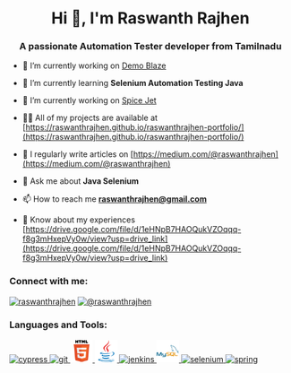 <h1 align="center">Hi 👋, I'm Raswanth Rajhen</h1>
<h3 align="center">A passionate Automation Tester developer from Tamilnadu</h3>

- 🔭 I’m currently working on [Demo Blaze](https://github.com/raswanthrajhen/DemoBlaze.git)

- 🌱 I’m currently learning **Selenium Automation Testing Java**

- 👯 I’m currently working on [Spice Jet](https://github.com/raswanthrajhen/Project-one-sepicejet.git)

- 👨‍💻 All of my projects are available at [https://raswanthrajhen.github.io/raswanthrajhen-portfolio/](https://raswanthrajhen.github.io/raswanthrajhen-portfolio/)

- 📝 I regularly write articles on [https://medium.com/@raswanthrajhen](https://medium.com/@raswanthrajhen)

- 💬 Ask me about **Java Selenium**

- 📫 How to reach me **raswanthrajhen@gmail.com**

- 📄 Know about my experiences [https://drive.google.com/file/d/1eHNpB7HAOQukVZOqqq-f8g3mHxepVy0w/view?usp=drive_link](https://drive.google.com/file/d/1eHNpB7HAOQukVZOqqq-f8g3mHxepVy0w/view?usp=drive_link)

<h3 align="left">Connect with me:</h3>
<p align="left">
<a href="https://linkedin.com/in/raswanthrajhen" target="blank"><img align="center" src="https://raw.githubusercontent.com/rahuldkjain/github-profile-readme-generator/master/src/images/icons/Social/linked-in-alt.svg" alt="raswanthrajhen" height="30" width="40" /></a>
<a href="https://medium.com/@raswanthrajhen" target="blank"><img align="center" src="https://raw.githubusercontent.com/rahuldkjain/github-profile-readme-generator/master/src/images/icons/Social/medium.svg" alt="@raswanthrajhen" height="30" width="40" /></a>
</p>

<h3 align="left">Languages and Tools:</h3>
<p align="left"> <a href="https://www.cypress.io" target="_blank" rel="noreferrer"> <img src="https://raw.githubusercontent.com/simple-icons/simple-icons/6e46ec1fc23b60c8fd0d2f2ff46db82e16dbd75f/icons/cypress.svg" alt="cypress" width="40" height="40"/> </a> <a href="https://git-scm.com/" target="_blank" rel="noreferrer"> <img src="https://www.vectorlogo.zone/logos/git-scm/git-scm-icon.svg" alt="git" width="40" height="40"/> </a> <a href="https://www.w3.org/html/" target="_blank" rel="noreferrer"> <img src="https://raw.githubusercontent.com/devicons/devicon/master/icons/html5/html5-original-wordmark.svg" alt="html5" width="40" height="40"/> </a> <a href="https://www.java.com" target="_blank" rel="noreferrer"> <img src="https://raw.githubusercontent.com/devicons/devicon/master/icons/java/java-original.svg" alt="java" width="40" height="40"/> </a> <a href="https://www.jenkins.io" target="_blank" rel="noreferrer"> <img src="https://www.vectorlogo.zone/logos/jenkins/jenkins-icon.svg" alt="jenkins" width="40" height="40"/> </a> <a href="https://www.mysql.com/" target="_blank" rel="noreferrer"> <img src="https://raw.githubusercontent.com/devicons/devicon/master/icons/mysql/mysql-original-wordmark.svg" alt="mysql" width="40" height="40"/> </a> <a href="https://www.selenium.dev" target="_blank" rel="noreferrer"> <img src="https://raw.githubusercontent.com/detain/svg-logos/780f25886640cef088af994181646db2f6b1a3f8/svg/selenium-logo.svg" alt="selenium" width="40" height="40"/> </a> <a href="https://spring.io/" target="_blank" rel="noreferrer"> <img src="https://www.vectorlogo.zone/logos/springio/springio-icon.svg" alt="spring" width="40" height="40"/> </a> </p>

